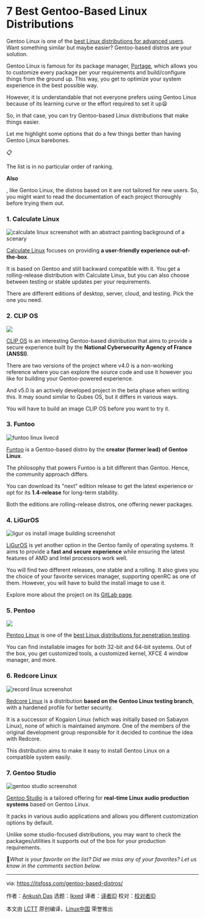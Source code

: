 [#]: subject: "7 Best Gentoo-Based Linux Distributions"
[#]: via: "https://itsfoss.com/gentoo-based-distros/"
[#]: author: "Ankush Das https://itsfoss.com/author/ankush/"
[#]: collector: "lkxed"
[#]: translator: " "
[#]: reviewer: " "
[#]: publisher: " "
[#]: url: " "

7 Best Gentoo-Based Linux Distributions
======

Gentoo Linux is one of the [best Linux distributions for advanced users][1]. Want something similar but maybe easier? Gentoo-based distros are your solution.

Gentoo Linux is famous for its package manager, [Portage][2], which allows you to customize every package per your requirements and build/configure things from the ground up. This way, you get to optimize your system experience in the best possible way.

However, it is understandable that not everyone prefers using Gentoo Linux because of its learning curve or the effort required to set it up😫

So, in that case, you can try Gentoo-based Linux distributions that make things easier.

Let me highlight some options that do a few things better than having Gentoo Linux barebones.

📋

The list is in no particular order of ranking.

**Also**

, like Gentoo Linux, the distros based on it are not tailored for new users. So, you might want to read the documentation of each project thoroughly before trying them out.

### 1. Calculate Linux

![calculate linux screenshot with an abstract painting background of a scenary][3]

[Calculate Linux][4] focuses on providing **a user-friendly experience out-of-the-box**.

It is based on Gentoo and still backward compatible with it. You get a rolling-release distribution with Calculate Linux, but you can also choose between testing or stable updates per your requirements.

There are different editions of desktop, server, cloud, and testing. Pick the one you need.

### 2. CLIP OS

![][5]

[CLIP OS][6] is an interesting Gentoo-based distribution that aims to provide a secure experience built by the **National Cybersecurity Agency of France (ANSSI)**.

There are two versions of the project where v4.0 is a non-working reference where you can explore the source code and use it however you like for building your Gentoo-powered experience.

And v5.0 is an actively developed project in the beta phase when writing this. It may sound similar to Qubes OS, but it differs in various ways.

You will have to build an image CLIP OS before you want to try it.

### 3. Funtoo

![funtoo linux livecd][7]

[Funtoo][8] is a Gentoo-based distro by the **creator (former lead) of Gentoo Linux**.

The philosophy that powers Funtoo is a bit different than Gentoo. Hence, the community approach differs.

You can download its "next" edition release to get the latest experience or opt for its **1.4-release** for long-term stability.

Both the editions are rolling-release distros, one offering newer packages.

### 4. LiGurOS

![ligur os install image building screenshot][9]

[LiGurOS][10] is yet another option in the Gentoo family of operating systems. It aims to provide a **fast and secure experience** while ensuring the latest features of AMD and Intel processors work well.

You will find two different releases, one stable and a rolling. It also gives you the choice of your favorite services manager, supporting openRC as one of them. However, you will have to build the install image to use it.

Explore more about the project on its [GitLab page][11].

### 5. Pentoo

![][12]

[Pentoo Linux][13] is one of the [best Linux distributions for penetration testing][14].

You can find installable images for both 32-bit and 64-bit systems. Out of the box, you get customized tools, a customized kernel, XFCE 4 window manager, and more.

### 6. Redcore Linux

![record linux screenshot][15]

[Redcore Linux][16] is a distribution **based on the Gentoo Linux testing branch**, with a hardened profile for better security.

It is a successor of Kogaion Linux (which was initially based on Sabayon Linux), none of which is maintained anymore. One of the members of the original development group responsible for it decided to continue the idea with Redcore.

This distribution aims to make it easy to install Gentoo Linux on a compatible system easily.

### 7. Gentoo Studio

![gentoo studio screenshot][17]

[Gentoo Studio][18] is a tailored offering for **real-time Linux audio production systems** based on Gentoo Linux.

It packs in various audio applications and allows you different customization options by default.

Unlike some studio-focused distributions, you may want to check the packages/utilities it supports out of the box for your production requirements.

💬_What is your favorite on the list? Did we miss any of your favorites? Let us know in the comments section below._

--------------------------------------------------------------------------------

via: https://itsfoss.com/gentoo-based-distros/

作者：[Ankush Das][a]
选题：[lkxed][b]
译者：[译者ID](https://github.com/译者ID)
校对：[校对者ID](https://github.com/校对者ID)

本文由 [LCTT](https://github.com/LCTT/TranslateProject) 原创编译，[Linux中国](https://linux.cn/) 荣誉推出

[a]: https://itsfoss.com/author/ankush/
[b]: https://github.com/lkxed
[1]: https://itsfoss.com/advanced-linux-distros/
[2]: https://wiki.gentoo.org/wiki/Portage
[3]: https://itsfoss.com/content/images/2023/02/calculate-linux.jpg
[4]: https://www.calculate-linux.org
[5]: https://itsfoss.com/content/images/2023/02/clip-os-4.jpg
[6]: https://clip-os.org/en/
[7]: https://itsfoss.com/content/images/2023/02/funtoo-linux.jpg
[8]: https://www.funtoo.org/
[9]: https://itsfoss.com/content/images/2023/02/gentoo-based-os-liguros.png
[10]: https://liguros.gitlab.io
[11]: https://gitlab.com/liguros
[12]: https://itsfoss.com/content/images/2023/02/pentoo-linux.jpg
[13]: https://www.pentoo.ch
[14]: https://itsfoss.com/linux-hacking-penetration-testing/
[15]: https://itsfoss.com/content/images/2023/02/redcore.jpg
[16]: https://redcorelinux.org/#hero
[17]: https://itsfoss.com/content/images/2023/02/gentoo-studio.jpg
[18]: https://gentoostudio.org
